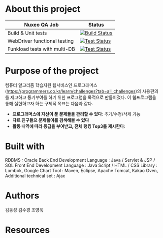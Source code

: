 # About this project


| Nuxeo QA Job | Status | 
|-----|--------|
| Build & Unit tests | [![Build Status](https://qa.nuxeo.org/jenkins/buildStatus/icon?job=master/nuxeo-master)](https://qa.nuxeo.org/jenkins/job/master/job/nuxeo-master)|
| WebDriver functional testing | [![Test Status](https://qa.nuxeo.org/jenkins/buildStatus/icon?job=master/FT-nuxeo-master-webdriver-cap-tomcat)](https://qa.nuxeo.org/jenkins/job/master/job/FT-nuxeo-master-webdriver-cap-tomcat)
|Funkload tests with multi-DB |[![Test Status](https://qa.nuxeo.org/jenkins/buildStatus/icon?job=master/FT-nuxeo-master-funkload-cap-tomcat-multidb)](https://qa.nuxeo.org/jenkins/job/master/job/FT-nuxeo-master-funkload-cap-tomcat-multidb)


# Purpose of the project

컴퓨터 알고리즘 학습지원 웹서비스인 프로그래머스(https://programmers.co.kr/learn/challenges?tab=all_challenges)의 사용편의를 제고하고 동기부여를 하기 위한 프로그램을 목적으로 만들어졌다. 이 웹프로그램을 통해 실현하고자 하는 구체적 목표는 다음과 같다.

 
* **프로그래머스에 자신이 푼 문제들을 관리할 수 있다**:
추가/수정/삭제 기능
* **다르 친구들으 문제풀이를 검색해볼 수 있다**
* **활동 내역에 따라 등급을 부여받고, 전체 랭킹 Top3를 제시한다**:


# Built with

RDBMS : Oracle
Back End Development Language : Java / Servlet & JSP / SQL
Front End Development Language : Java Script / HTML / CSS
Library : Lombok, Google Chart 
Tool : Maven, Eclipse, Apache Tomcat, Kakao Oven,
Additional technical set : Ajax

# Authors

김동성
김수경
조영욱

# Resources


